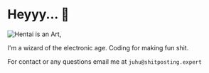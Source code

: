 # Heyyy... 👋
![Hentai is an Art,](https://c4.wallpaperflare.com/wallpaper/191/492/962/jdm-japanese-cars-zero-two-darling-in-the-franxx-hd-wallpaper-preview.jpg)

I'm a wizard of the electronic age. Coding for making fun shit.

For contact or any questions email me at `juhu@shitposting.expert`
